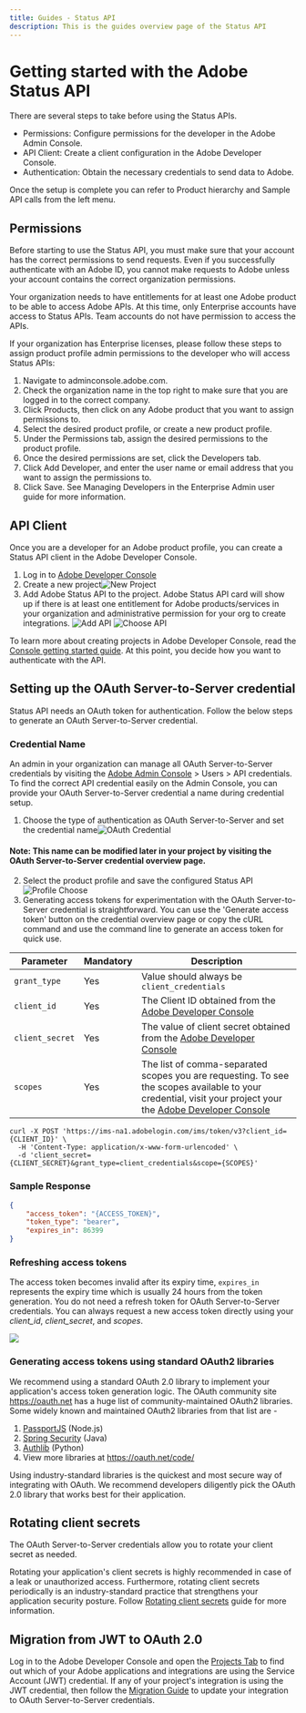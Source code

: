 ```yaml
---
title: Guides - Status API
description: This is the guides overview page of the Status API 
---
```


# Getting started with the Adobe Status API

There are several steps to take before using the Status APIs.

* Permissions: Configure permissions for the developer in the Adobe Admin Console.  
* API Client: Create a client configuration in the Adobe Developer Console.  
* Authentication: Obtain the necessary credentials to send data to Adobe.  

Once the setup is complete you can refer to Product hierarchy and Sample API calls from the left menu.

## Permissions

Before starting to use the Status API, you must make sure that your account has the correct permissions to send requests. Even if you successfully authenticate with an Adobe ID, you cannot make requests to Adobe unless your account contains the correct organization permissions.

Your organization needs to have entitlements for at least one Adobe product to be able to access Adobe APIs. At this time, only Enterprise accounts have access to Status APIs. Team accounts do not have permission to access the APIs.

If your organization has Enterprise licenses, please follow these steps to assign product profile admin permissions to the developer who will access Status APIs:

1. Navigate to adminconsole.adobe.com.
2. Check the organization name in the top right to make sure that you are logged in to the correct company.
3. Click Products, then click on any Adobe product that you want to assign permissions to.
4. Select the desired product profile, or create a new product profile.
5. Under the Permissions tab, assign the desired permissions to the product profile.
6. Once the desired permissions are set, click the Developers tab.
7. Click Add Developer, and enter the user name or email address that you want to assign the permissions to.
8. Click Save.
See Managing Developers in the Enterprise Admin user guide for more information.

## API Client

Once you are a developer for an Adobe product profile, you can create a Status API client in the Adobe Developer Console.

1. Log in to [Adobe Developer Console](https://developer.adobe.com/console/home)
2. Create a new project![New Project](../../../../static/images/steps/new-project.png "New Project")
3. Add Adobe Status API to the project. Adobe Status API card will show up if there is at least one entitlement for Adobe products/services in your organization and administrative permission for your org to create integrations. ![Add API](../../../../static/images/steps/add-api.png "Add API") ![Choose API](../../../../static/images/steps/choose-api.png "Choose API")

To learn more about creating projects in Adobe Developer Console, read the [Console getting started guide](https://developer.adobe.com/developer-console/docs/guides/getting-started/).
At this point, you decide how you want to authenticate with the API.

## Setting up the OAuth Server-to-Server credential

Status API needs an OAuth token for authentication. Follow the below steps to generate an OAuth Server-to-Server credential.

### Credential Name

An admin in your organization can manage all OAuth Server-to-Server credentials by visiting the [Adobe Admin Console](https://adminconsole.adobe.com) > Users > API credentials. To find the correct API credential easily on the Admin Console, you can provide your OAuth Server-to-Server credential a name during credential setup.

1. Choose the type of authentication as OAuth Server-to-Server and set the credential name![OAuth Credential](../../../../static/images/steps/oauth-credential-selection.png "OAuth Credential")

#### Note: This name can be modified later in your project by visiting the OAuth Server-to-Server credential overview page.

2. Select the product profile and save the configured Status API![Profile Choose](../../../../static/images/steps/profile-choose.png "Profile Choose")
3. Generating access tokens for experimentation with the OAuth Server-to-Server credential is straightforward. You can use the 'Generate access token' button on the credential overview page or copy the cURL command and use the command line to generate an access token for quick use.

|Parameter|Mandatory|Description|
|---|---|---|
|`grant_type`|Yes|Value should always be `client_credentials`|
|`client_id`|Yes|The Client ID obtained from the [Adobe Developer Console](/console)|
|`client_secret`|Yes|The value of client secret obtained from the [Adobe Developer Console](/console)|
|`scopes`|Yes|The list of comma-separated scopes you are requesting. To see the scopes available to your credential, visit your project your the [Adobe Developer Console](/console)|

```curl
curl -X POST 'https://ims-na1.adobelogin.com/ims/token/v3?client_id={CLIENT_ID}' \
  -H 'Content-Type: application/x-www-form-urlencoded' \
  -d 'client_secret={CLIENT_SECRET}&grant_type=client_credentials&scope={SCOPES}'
```

### Sample Response

```json
{
    "access_token": "{ACCESS_TOKEN}",
    "token_type": "bearer",
    "expires_in": 86399
}
```

### Refreshing access tokens

The access token becomes invalid after its expiry time, `expires_in` represents the expiry time which is usually 24 hours from the token generation. You do not need a refresh token for OAuth Server-to-Server credentials. You can always request a new access token directly using your *client_id*, *client_secret*, and *scopes*.

![](../../../../static/images/steps/generate-access-token.png)

### Generating access tokens using standard OAuth2 libraries

We recommend using a standard OAuth 2.0 library to implement your application's access token generation logic. The  OAuth community site https://oauth.net has a huge list of community-maintained OAuth2 libraries. Some widely known and maintained OAuth2 libraries from that list are -

1. [PassportJS](https://github.com/jaredhanson/passport) (Node.js)
2. [Spring Security](https://spring.io/projects/spring-security) (Java)
3. [Authlib](https://github.com/lepture/authlib) (Python)
4. View more libraries at https://oauth.net/code/

<InlineAlert slots="text"/>

Using industry-standard libraries is the quickest and most secure way of integrating with OAuth. We recommend developers diligently pick the OAuth 2.0 library that works best for their application.

## Rotating client secrets

The OAuth Server-to-Server credentials allow you to rotate your client secret as needed.

Rotating your application's client secrets is highly recommended in case of a leak or unauthorized access. Furthermore, rotating client secrets periodically is an industry-standard practice that strengthens your application security posture. Follow [Rotating client secrets](https://developer.adobe.com/developer-console/docs/guides/authentication/ServerToServerAuthentication/implementation/#rotating-client-secrets) guide for more information.

## Migration from JWT to OAuth 2.0

Log in to the Adobe Developer Console and open the [Projects Tab](https://developer.adobe.com/console/projects) to find out which of your Adobe applications and integrations are using the Service Account (JWT) credential. If any of your project's integration is using the JWT credential, then follow the [Migration Guide](https://developer.adobe.com/developer-console/docs/guides/authentication/ServerToServerAuthentication/migration/#migration-overview) to update your integration to OAuth Server-to-Server credentials.
